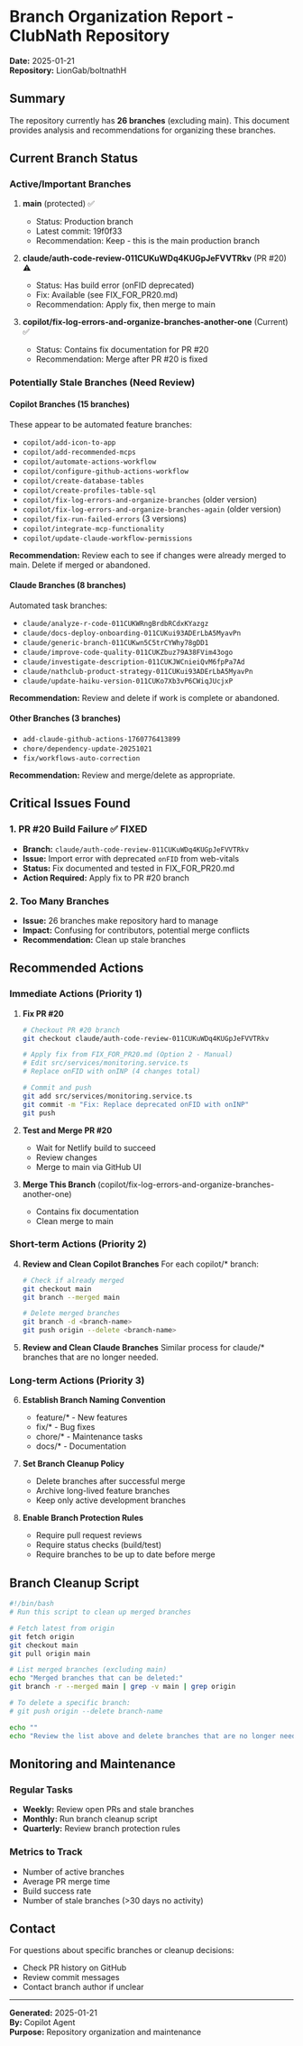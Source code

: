 # Branch Organization Report - ClubNath Repository

**Date:** 2025-01-21  
**Repository:** LionGab/boltnathH

## Summary

The repository currently has **26 branches** (excluding main). This document provides analysis and recommendations for organizing these branches.

## Current Branch Status

### Active/Important Branches

1. **main** (protected) ✅
   - Status: Production branch
   - Latest commit: 19f0f33
   - Recommendation: Keep - this is the main production branch

2. **claude/auth-code-review-011CUKuWDq4KUGpJeFVVTRkv** (PR #20) ⚠️
   - Status: Has build error (onFID deprecated)
   - Fix: Available (see FIX_FOR_PR20.md)
   - Recommendation: Apply fix, then merge to main

3. **copilot/fix-log-errors-and-organize-branches-another-one** (Current) ✅
   - Status: Contains fix documentation for PR #20
   - Recommendation: Merge after PR #20 is fixed

### Potentially Stale Branches (Need Review)

#### Copilot Branches (15 branches)
These appear to be automated feature branches:

- `copilot/add-icon-to-app`
- `copilot/add-recommended-mcps`
- `copilot/automate-actions-workflow`
- `copilot/configure-github-actions-workflow`
- `copilot/create-database-tables`
- `copilot/create-profiles-table-sql`
- `copilot/fix-log-errors-and-organize-branches` (older version)
- `copilot/fix-log-errors-and-organize-branches-again` (older version)
- `copilot/fix-run-failed-errors` (3 versions)
- `copilot/integrate-mcp-functionality`
- `copilot/update-claude-workflow-permissions`

**Recommendation:** Review each to see if changes were already merged to main. Delete if merged or abandoned.

#### Claude Branches (8 branches)
Automated task branches:

- `claude/analyze-r-code-011CUKWRngBrdbRCdxKYazgz`
- `claude/docs-deploy-onboarding-011CUKui93ADErLbA5MyavPn`
- `claude/generic-branch-011CUKwn5C5trCYWhy78gDD1`
- `claude/improve-code-quality-011CUKZbuz79A38FVim43ogo`
- `claude/investigate-description-011CUKJWCnieiQvM6fpPa7Ad`
- `claude/nathclub-product-strategy-011CUKui93ADErLbA5MyavPn`
- `claude/update-haiku-version-011CUKo7Xb3vP6CWiqJUcjxP`

**Recommendation:** Review and delete if work is complete or abandoned.

#### Other Branches (3 branches)
- `add-claude-github-actions-1760776413899`
- `chore/dependency-update-20251021`
- `fix/workflows-auto-correction`

**Recommendation:** Review and merge/delete as appropriate.

## Critical Issues Found

### 1. PR #20 Build Failure ✅ FIXED
- **Branch:** `claude/auth-code-review-011CUKuWDq4KUGpJeFVVTRkv`
- **Issue:** Import error with deprecated `onFID` from web-vitals
- **Status:** Fix documented and tested in FIX_FOR_PR20.md
- **Action Required:** Apply fix to PR #20 branch

### 2. Too Many Branches
- **Issue:** 26 branches make repository hard to manage
- **Impact:** Confusing for contributors, potential merge conflicts
- **Recommendation:** Clean up stale branches

## Recommended Actions

### Immediate Actions (Priority 1)

1. **Fix PR #20**
   ```bash
   # Checkout PR #20 branch
   git checkout claude/auth-code-review-011CUKuWDq4KUGpJeFVVTRkv
   
   # Apply fix from FIX_FOR_PR20.md (Option 2 - Manual)
   # Edit src/services/monitoring.service.ts
   # Replace onFID with onINP (4 changes total)
   
   # Commit and push
   git add src/services/monitoring.service.ts
   git commit -m "Fix: Replace deprecated onFID with onINP"
   git push
   ```

2. **Test and Merge PR #20**
   - Wait for Netlify build to succeed
   - Review changes
   - Merge to main via GitHub UI

3. **Merge This Branch** (copilot/fix-log-errors-and-organize-branches-another-one)
   - Contains fix documentation
   - Clean merge to main

### Short-term Actions (Priority 2)

4. **Review and Clean Copilot Branches**
   For each copilot/* branch:
   ```bash
   # Check if already merged
   git checkout main
   git branch --merged main
   
   # Delete merged branches
   git branch -d <branch-name>
   git push origin --delete <branch-name>
   ```

5. **Review and Clean Claude Branches**
   Similar process for claude/* branches that are no longer needed.

### Long-term Actions (Priority 3)

6. **Establish Branch Naming Convention**
   - feature/* - New features
   - fix/* - Bug fixes
   - chore/* - Maintenance tasks
   - docs/* - Documentation
   
7. **Set Branch Cleanup Policy**
   - Delete branches after successful merge
   - Archive long-lived feature branches
   - Keep only active development branches

8. **Enable Branch Protection Rules**
   - Require pull request reviews
   - Require status checks (build/test)
   - Require branches to be up to date before merge

## Branch Cleanup Script

```bash
#!/bin/bash
# Run this script to clean up merged branches

# Fetch latest from origin
git fetch origin
git checkout main
git pull origin main

# List merged branches (excluding main)
echo "Merged branches that can be deleted:"
git branch -r --merged main | grep -v main | grep origin

# To delete a specific branch:
# git push origin --delete branch-name

echo ""
echo "Review the list above and delete branches that are no longer needed."
```

## Monitoring and Maintenance

### Regular Tasks
- **Weekly:** Review open PRs and stale branches
- **Monthly:** Run branch cleanup script
- **Quarterly:** Review branch protection rules

### Metrics to Track
- Number of active branches
- Average PR merge time
- Build success rate
- Number of stale branches (>30 days no activity)

## Contact

For questions about specific branches or cleanup decisions:
- Check PR history on GitHub
- Review commit messages
- Contact branch author if unclear

---

**Generated:** 2025-01-21  
**By:** Copilot Agent  
**Purpose:** Repository organization and maintenance
